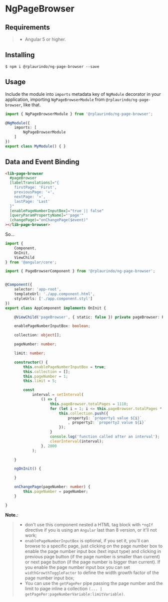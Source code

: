 # NgPageBrowser

## Requirements

>- Angular 5 or higher.

## Installing

	$ npm i @rplaurindo/ng-page-browser --save

## Usage

Include the module into `imports` metadata key of `NgModule` decorator in your application, importing `NgPageBrowserModule` from `@rplaurindo/ng-page-browser`, like that.

```typescript
import { NgPageBrowserModule } from '@rplaurindo/ng-page-browser';

@NgModule({
    imports: [
        NgPageBrowserModule
    ]
})
export class MyModule() { }
```

## Data and Event Binding

```html
<lib-page-browser
  #pageBrowser
  [labelTranslations]="{
    firstPage: 'First',
    previousPage: '«',
    nextPage: '»',
    lastPage: 'Last'
  }"
  [enablePageNumberInputBox]="true || false"
  [queryParamPropertyName]="'page'"
  (changePage)="onChangePage($event)"
></lib-page-browser>
```

So...

```typescript
import {
    Component,
    OnInit,
    ViewChild
} from '@angular/core';

import { PageBrowserComponent } from '@rplaurindo/ng-page-browser';


@Component({
    selector: 'app-root',
    templateUrl: './app.component.html',
    styleUrls: ['./app.component.styl']
})
export class AppComponent implements OnInit {

    @ViewChild('pageBrowser', { static: false }) private pageBrowser: PageBrowserComponent;

    enablePageNumberInputBox: boolean;

    collection: object[];

    pageNumber: number;

    limit: number;

    constructor() {
        this.enablePageNumberInputBox = true;
        this.collection = [];
        this.pageNumber = 1;
        this.limit = 5;

        const
            interval = setInterval(
                () => {
                    this.pageBrowser.totalPages = 1110;
                    for (let i = 1; i <= this.pageBrowser.totalPages * this.limit; i++) {
                        this.collection.push({
                            property1: `property1 value ${i}`
                            , property2: `property2 value ${i}`
                        });
                    }
                    console.log('function called after an interval');
                    clearInterval(interval);
                }, 2000
            );

    }

    ngOnInit() {

    }

    onChangePage(pageNumber: number) {
        this.pageNumber = pageNumber;
    }

}

```

**Note.**: 
>- don't use this component nested a HTML tag block with `*ngIf` directive if you is using an `Angular` last than 8 version, or it'll not work;
>- `enablePageNumberInputBox` is optional, if you set it, you'll can browse to a specific page, just clicking on the page number box to enable the page number input box (text input type) and clicking in previous page button (if the page number is smaller than current) or next page button (if the page number is bigger than current). If you enable the page number input box you can set `widthGrowthToggleFactor` to define the width growth factor of the page number input box;
>- You can use the `getPagePer` pipe passing the page number and the limit to page inline a collection `(... | getPagePer:pageNumberVariable:limitVariable)`.


